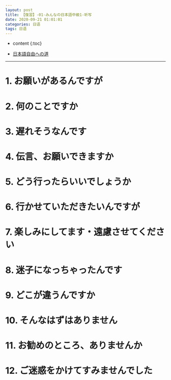 ```yaml
---
layout: post
title: 【復習】-01-みんなの日本語中級1-听写
date: 2020-09-21 01:01:01
categories: 日语
tags: 日语
---
```

* content
{:toc}

- [日本語自由への道](https://docs.google.com/presentation/d/e/2PACX-1vRf0wPeU-xpP9C1LGDB7bIgJc71JYza8NW7dG6kTXAV2NHvWnqrNGgtbB-j-ghrbaLR5cFd27AY6C0C/pub?start=false&loop=false&delayms=3000)

---

# 1. お願いがあるんですが

# 2. 何のことですか

# 3. 遅れそうなんです

# 4. 伝言、お願いできますか

# 5. どう行ったらいいでしょうか

# 6. 行かせていただきたいんですが

# 7. 楽しみにしてます・遠慮させてください

# 8. 迷子になっちゃったんです

# 9. どこが違うんですか

# 10. そんなはずはありません

# 11. お勧めのところ、ありませんか

# 12. ご迷惑をかけてすみませんでした